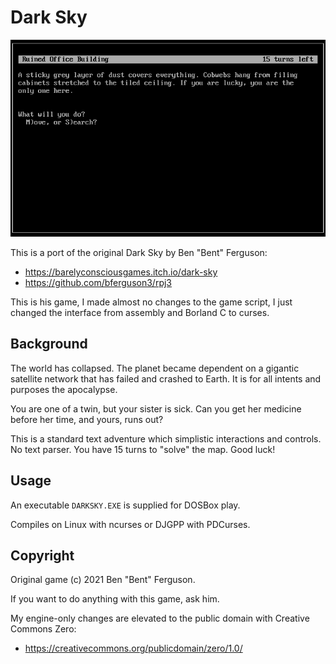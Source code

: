 # Dark Sky

![](darksky.png)

This is a port of the original Dark Sky by Ben "Bent" Ferguson:

* https://barelyconsciousgames.itch.io/dark-sky
* https://github.com/bferguson3/rpj3

This is his game, I made almost no changes to the game script, I just changed the interface from assembly and Borland C to curses.

## Background

The world has collapsed. The planet became dependent on a gigantic satellite network that has failed and crashed to Earth. It is for all intents and purposes the apocalypse.

You are one of a twin, but your sister is sick. Can you get her medicine before her time, and yours, runs out?

This is a standard text adventure which simplistic interactions and controls. No text parser. You have 15 turns to "solve" the map. Good luck!

## Usage

An executable `DARKSKY.EXE` is supplied for DOSBox play.

Compiles on Linux with ncurses or DJGPP with PDCurses.

## Copyright

Original game (c) 2021 Ben "Bent" Ferguson.

If you want to do anything with this game, ask him.

My engine-only changes are elevated to the public domain with Creative Commons Zero:

* https://creativecommons.org/publicdomain/zero/1.0/

